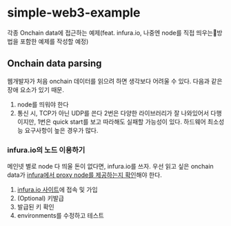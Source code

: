 # simple-web3-example
각종 Onchain data에 접근하는 예제(feat. infura.io, 나중엔 node를 직접 띄우는방법을 포함한 예제를 작성할 예정)

## Onchain data parsing
웹개발자가 처음 onchain 데이터를 읽으려 하면 생각보다 어려울 수 있다. 다음과 같은 장애 요소가 있기 때문.
1. node를 띄워야 한다
2. 통신 시, TCP가 아닌 UDP를 쓴다
2번은 다양한 라이브러리가 잘 나와있어서 다행이지만, 1번은 quick start를 보고 따라해도 실패할 가능성이 있다. 하드웨어 최소성능 요구사항이 높은 경우가 많다.

### infura.io의 노드 이용하기
메인넷 별로 node 다 띄울 돈이 없다면, infura.io를 쓰자. 우선 읽고 싶은 onchain data가 [infura에서 proxy node를 제공하는지 확인](https://docs.infura.io/#browse-by-networks)해야 한다.

1. [infura.io 사이트](https://app.infura.io)에 접속 및 가입
2. (Optional) 키발급
3. 발급된 키 확인
4. environments를 수정하고 테스트
